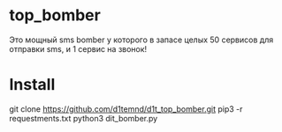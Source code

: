 # top_bomber
Это мощный sms bomber у которого в запасе целых 50 сервисов для отправки sms, и 1 сервис на звонок!
# Install
git clone https://github.com/d1temnd/d1t_top_bomber.git
pip3 -r requestments.txt
python3 dit_bomber.py
